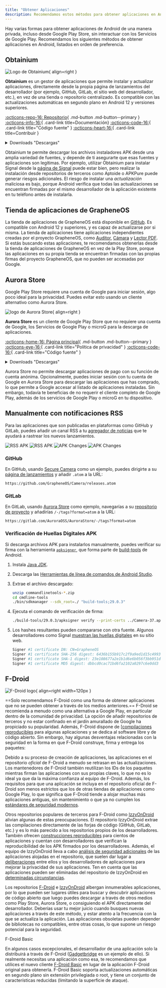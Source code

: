 ```yaml
---
title: "Obtener Aplicaciones"
description: Recomendamos estos métodos para obtener aplicaciones en Android sin interactuar con los Servicios de Google Play.
---
```


Hay varias formas para obtener aplicaciones de Android de una manera privada, incluso desde Google Play Store, sin interactuar con los Servicios de Google Play. Recomendamos los siguientes métodos de obtener aplicaciones en Android, listados en orden de preferencia.

## Obtainium

<div class="admonition recommendation" markdown>

![Logo de Obtainium](../assets/img/android/obtainium.svg){ align=right }

**Obtainium** es un gestor de aplicaciones que permite instalar y actualizar aplicaciones, directamente desde la propia página de lanzamientos del desarrollador (por ejemplo, GitHub, GitLab, el sitio web del desarrollador, etc.), en vez de una tienda o repositorio centralizado. Es compatible con las actualizaciones automáticas en segundo plano en Android 12 y versiones superiores.

[:octicons-repo-16: Repositorio](https://github.com/ImranR98/Obtainium#readme){ .md-button .md-button--primary }
[:octicons-info-16:](https://github.com/ImranR98/Obtainium/wiki){ .card-link title=Documentación}
[:octicons-code-16:](https://github.com/ImranR98/Obtainium){ .card-link title="Código fuente" }
[:octicons-heart-16:](https://github.com/sponsors/ImranR98){ .card-link title=Contribuir }

<details class="downloads" markdown>
<summary>Downloads "Descargas"</summary>

- [:simple-github: GitHub](https://github.com/ImranR98/Obtainium/releases)

</details>

</div>

Obtainium te permite descargar los archivos instaladores APK desde una amplia variedad de fuentes, y depende de ti asegurarte que esas fuentes y aplicaciones son legítimas. Por ejemplo, utilizar Obtainium para instalar Signal desde la [página de Signal](https://signal.org/android/apk) puede estar bien, pero realizar la instalación desde repositorios de terceros como Aptoide o APKPure puede generar riesgos adicionales. El riesgo de instalar una _actualización_ maliciosa es bajo, porque Android verifica que todas las actualizaciones se encuentran firmadas por el mismo desarrollador de la aplicación existente en tu teléfono antes de instalarla.

## Tienda de aplicaciones de GrapheneOS

La tienda de aplicaciones de GrapheneOS está disponible en [GitHub](https://github.com/GrapheneOS/Apps/releases). Es compatible con Android 12 y superiores, y es capaz de actualizarse por si misma. La tienda de aplicaciones tiene aplicaciones independientes creadas por el proyecto GrapheneOS, como [Auditor](../device-integrity.md#auditor-android), [Cámara](general-apps.md#secure-camera) y [Lector PDF](general-apps.md#secure-pdf-viewer). Si estás buscando estas aplicaciones, te recomendamos obtenerlas desde la tienda de aplicaciones de GrapheneOS en vez de la Play Store, porque las aplicaciones en su propia tienda se encuentran firmadas con las propias firmas del proyecto GrapheneOS, que no pueden ser accesadas por Google.

## Aurora Store

Google Play Store requiere una cuenta de Google para iniciar sesión, algo poco ideal para la privacidad. Puedes evitar esto usando un cliente alternativo como Aurora Store.

<div class="admonition recommendation" markdown>

![logo de Aurora Store](../assets/img/android/aurora-store.webp){ align=right }

**Aurora Store** es un cliente de Google Play Store que no requiere una cuenta de Google, los Servicios de Google Play o microG para la descarga de aplicaciones.

[:octicons-home-16: Página principal](https://auroraoss.com){ .md-button .md-button--primary }
[:octicons-eye-16:](https://gitlab.com/AuroraOSS/AuroraStore/-/blob/master/POLICY.md){ .card-link title="Política de privacidad" }
[:octicons-code-16:](https://gitlab.com/AuroraOSS/AuroraStore){ .card-link title="Código fuente" }

<details class="downloads" markdown>
<summary>Downloads "Descargas"</summary>

- [:simple-gitlab: GitLab](https://gitlab.com/AuroraOSS/AuroraStore/-/releases)

</details>

</div>

Aurora Store no permite descargar aplicaciones de pago con su función de cuenta anónima. Opcionalmente, puedes iniciar sesión con tu cuenta de Google en Aurora Store para descargar las aplicaciones que has comprado, lo que permite a Google accesar al listado de aplicaciones instaladas. Sin embargo, todavía te beneficias de no requerir el cliente completo de Google Play, además de los servicios de Google Play o microG en tu dispositivo.

## Manualmente con notificaciones RSS

Para las aplicaciones que son publicadas en plataformas como GitHub y GitLab, puedes añadir un canal RSS a tu [agregador de noticias](../news-aggregators.md) que te ayudará a rastrear los nuevos lanzamientos.

![RSS APK](../assets/img/android/rss-apk-light.png#only-light) ![RSS APK](../assets/img/android/rss-apk-dark.png#only-dark) ![APK Changes](../assets/img/android/rss-changes-light.png#only-light) ![APK Changes](../assets/img/android/rss-changes-dark.png#only-dark)

### GitHub

En GitHub, usando [Secure Camera](general-apps.md#secure-camera) como un ejemplo, puedes dirigirte a su [página de lanzamientos](https://github.com/GrapheneOS/Camera/releases) y añadir `.atom` a la URL:

`https://github.com/GrapheneOS/Camera/releases.atom`

### GitLab

En GitLab, usando [Aurora Store](#aurora-store) como ejemplo, navegarías a su [repositorio de proyecto](https://gitlab.com/AuroraOSS/AuroraStore) y añadirías `/-/tags?format=atom` a la URL:

`https://gitlab.com/AuroraOSS/AuroraStore/-/tags?format=atom`

### Verificación de Huellas Digitales APK

Si descarga archivos APK para instalarlos manualmente, puedes verificar su firma con la herramienta [`apksigner`](https://developer.android.com/studio/command-line/apksigner), que forma parte de [build-tools](https://developer.android.com/studio/releases/build-tools) de Android.

1. Instala [Java JDK](https://oracle.com/java/technologies/downloads).

2. Descarga las [Herramientas de línea de comandos de Android Studio](https://developer.android.com/studio#command-tools).

3. Extrae el archivo descargado:

    ```bash
    unzip commandlinetools-*.zip
    cd cmdline-tools
    ./bin/sdkmanager --sdk_root=./ "build-tools;29.0.3"
    ```

4. Ejecuta el comando de verificación de firma:

    ```bash
    ./build-tools/29.0.3/apksigner verify --print-certs ../Camera-37.apk
    ```

5. Los hashes resultantes pueden compararse con otra fuente. Algunos desarrolladores como Signal [muestran las huellas digitales](https://signal.org/android/apk) en su sitio web.

    ```bash
    Signer #1 certificate DN: CN=GrapheneOS
    Signer #1 certificate SHA-256 digest: 6436b155b917c2f9a9ed1d15c4993a5968ffabc94947c13f2aeee14b7b27ed59
    Signer #1 certificate SHA-1 digest: 23e108677a2e1b1d6e6b056f3bb951df7ad5570c
    Signer #1 certificate MD5 digest: dbbcd0cac71bd6fa2102a0297c6e0dd3
    ```

## F-Droid

![F-Droid logo](../assets/img/android/f-droid.svg){ align=right width=120px }

\==Solo recomendamos F-Droid como una forma de obtener aplicaciones que no se pueden obtener a través de los medios anteriores.== F-Droid se recomienda a menudo como una alternativa a Google Play, en particular dentro de la comunidad de privacidad. La opción de añadir repositorios de terceros y no estar confinado en el jardín amurallado de Google ha propiciado su popularidad. Además, F-Droid dispone de [[compilaciones reproducibles](https://f-droid.org/en/docs/Reproducible_Builds) para algunas aplicaciones y se dedica al software libre y de código abierto. Sin embargo, hay algunas desventajas relacionadas con la seguridad en la forma en que F-Droid construye, firma y entrega los paquetes:

Debido a su proceso de creación de aplicaciones, las aplicaciones en el repositorio _oficial_ de F-Droid a menudo se retrasan en las actualizaciones. Los mantenedores de F-Droid también reutilizan los IDs de los paquetes mientras firman las aplicaciones con sus propias claves, lo que no es lo ideal ya que da la máxima confianza al equipo de F-Droid. Además, los requisitos para que una aplicación se incluya en el repositorio oficial de F-Droid son menos estrictos que los de otras tiendas de aplicaciones como Google Play, lo que significa que F-Droid tiende a alojar muchas más aplicaciones antiguas, sin mantenimiento o que ya no cumplen los [estándares de seguridad modernos](https://developer.android.com/google/play/requirements/target-sdk).

Otros repositorios populares de terceros para F-Droid como [IzzyOnDroid](https://apt.izzysoft.de/fdroid) alivian algunas de estas preocupaciones. El repositorio IzzyOnDroid extrae las compilaciones directamente de las forjas de código (GitHub, GitLab, etc.) y es lo más parecido a los repositorios propios de los desarrolladores. También ofrecen [construcciones reproducibles](https://android.izzysoft.de/articles/named/iod-rbs-mirrors-clients) para cientos de aplicaciones y cuentan con desarrolladores que verifican la reproducibilidad de los APK firmados por los desarrolladores. Además, el equipo de IzzyOnDroid lleva a cabo [análisis de seguridad adicionales](https://android.izzysoft.de/articles/named/iod-scan-apkchecks) de las aplicaciones alojadas en el repositorio, que suelen dar lugar a [deliberaciones](https://github.com/gouravkhunger/QuotesApp/issues/22) entre ellos y los desarrolladores de aplicaciones para mejorar la privacidad de sus aplicaciones. Ten en cuenta que las aplicaciones pueden ser eliminadas del repositorio de IzzyOnDroid en [determinadas circunstancias](https://gitlab.com/IzzyOnDroid/repo#are-apps-removed-from-the-repo--and-when-does-that-happen).

Los repositorios [F-Droid](https://f-droid.org/es/packages) e [IzzyOnDroid](https://apt.izzysoft.de/fdroid) albergan innumerables aplicaciones, por lo que pueden ser lugares útiles para buscar y descubrir aplicaciones de código abierto que luego puedes descargar a través de otros medios como Play Store, Aurora Store, o consiguiendo el APK directamente del desarrollador. Deberías usar tu mejor juicio cuando busques nuevas aplicaciones a través de este método, y estar atento a la frecuencia con la que se actualiza la aplicación. Las aplicaciones obsoletas pueden depender de bibliotecas no compatibles, entre otras cosas, lo que supone un riesgo potencial para la seguridad.

<div class="admonition note" markdown>
<p class="admonition-title">F-Droid Basic</p>

En algunos casos excepcionales, el desarrollador de una aplicación solo la distribuirá a través de F-Droid ([Gadgetbridge](../health-and-wellness.md#gadgetbridge) es un ejemplo de ello). Si realmente necesitas una aplicación como esa, te recomendamos que utilices el nuevo cliente [F-Droid Basic](https://f-droid.org/en/packages/org.fdroid.basic) en lugar de la aplicación F-Droid original para obtenerla. F-Droid Basic soporta actualizaciones automáticas en segundo plano sin extensión privilegiada o root, y tiene un conjunto de características reducidas (limitando la superficie de ataque).

</div>
